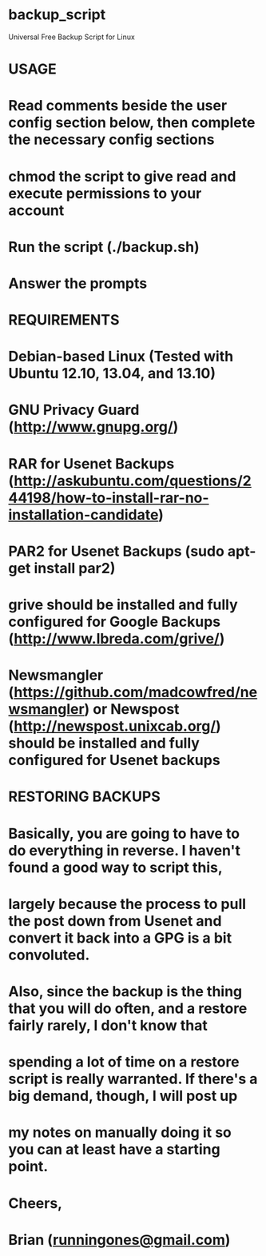backup_script
=============

Universal Free Backup Script for Linux

#         USAGE
#        Read comments beside the user config section below, then complete the necessary config sections
#        chmod the script to give read and execute permissions to your account
#        Run the script (./backup.sh)
#         Answer the prompts

#        REQUIREMENTS
#        Debian-based Linux (Tested with Ubuntu 12.10, 13.04, and 13.10)
#        GNU Privacy Guard (http://www.gnupg.org/)
#         RAR for Usenet Backups (http://askubuntu.com/questions/244198/how-to-install-rar-no-installation-candidate)
#        PAR2 for Usenet Backups (sudo apt-get install par2)
#        grive should be installed and fully configured for Google Backups (http://www.lbreda.com/grive/)
#        Newsmangler (https://github.com/madcowfred/newsmangler) or Newspost (http://newspost.unixcab.org/) should be installed and fully configured for Usenet backups

#        RESTORING BACKUPS
#         Basically, you are going to have to do everything in reverse. I haven't found a good way to script this, 
#        largely because the process to pull the post down from Usenet and convert it back into a GPG is a bit convoluted.
#         Also, since the backup is the thing that you will do often, and a restore fairly rarely, I don't know that 
#        spending a lot of time on a restore script is really warranted. If there's a big demand, though, I will post up 
#         my notes on manually doing it so you can at least have a starting point. 
#        Cheers,
#        Brian (runningones@gmail.com)